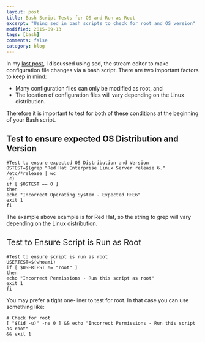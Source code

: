 ```yaml
---
layout: post
title: Bash Script Tests for OS and Run as Root
excerpt: "Using sed in bash scripts to check for root and OS version"
modified: 2015-09-13
tags: [bash]
comments: false
category: blog
---
```


In my [last post](/blog/change-config-settings-using-a-bash-script/), I
discussed using sed, the stream editor to make configuration file changes via a
bash script.  There are two important factors to keep in mind:

* Many configuration files can only be modified as root, and
* The location of configuration files will vary depending on the Linux
distribution.

Therefore it is important to test for both of these conditions at the beginning
of your Bash script.

## Test to ensure expected OS Distribution and Version

```
#Test to ensure expected OS Distribution and Version
OSTEST=$(grep "Red Hat Enterprise Linux Server release 6." /etc/*release | wc
-c)
if [ $OSTEST == 0 ]
then
echo "Incorrect Operating System - Expected RHE6"
exit 1
fi
```
The example above example is for Red Hat, so the string to grep will vary
depending on the Linux distribution.

## <span style="font-weight: 400;">Test to Ensure Script is Run as Root</span>

```
#Test to ensure script is run as root
USERTEST=$(whoami)
if [ $USERTEST != "root" ]
then
echo "Incorrect Permissions - Run this script as root"
exit 1
fi
```

You may prefer a tight one-liner to test for root.  In that case you can use
something like:

```
# Check for root
[ "$(id -u)" -ne 0 ] && echo "Incorrect Permissions - Run this script as root"
&& exit 1
```
